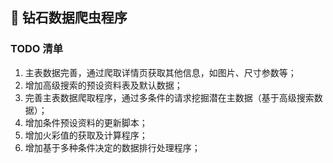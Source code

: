 ## 💎 钻石数据爬虫程序

### TODO 清单

1. 主表数据完善，通过爬取详情页获取其他信息，如图片、尺寸参数等；
2. 增加高级搜索的预设资料表及默认数据；
3. 完善主表数据爬取程序，通过多条件的请求挖掘潜在主数据（基于高级搜索数据）；
4. 增加条件预设资料的更新脚本；
5. 增加火彩值的获取及计算程序；
6. 增加基于多种条件决定的数据排行处理程序；